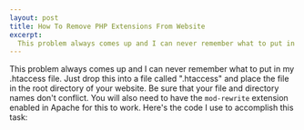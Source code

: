 ```yaml
--- 
layout: post
title: How To Remove PHP Extensions From Website
excerpt:
  This problem always comes up and I can never remember what to put in my .htaccess file. Just drop this into a file called .htaccess and place the file in the root directory of your website. Be sure that your file and directory names don't conflict. You will also need to have the mod-rewrite extension enabled in Apache for this to work. Here's the code I use to accomplish this task.
---
```

This problem always comes up and I can never remember what to put in my .htaccess file. Just drop this into a file called ".htaccess" and place the file in the root directory of your website. Be sure that your file and directory names don't conflict. You will also need to have the <code>mod-rewrite</code> extension enabled in Apache for this to work. Here's the code I use to accomplish this task:

<script src="https://gist.github.com/628543.js"> </script> 